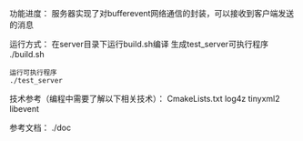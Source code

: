 功能进度：
	服务器实现了对bufferevent网络通信的封装，可以接收到客户端发送的消息

运行方式：
	在server目录下运行build.sh编译 生成test_server可执行程序
	./build.sh

	运行可执行程序
	./test_server


技术参考（编程中需要了解以下相关技术）：
	CmakeLists.txt
	log4z
	tinyxml2
	libevent

参考文档：
	./doc
	
